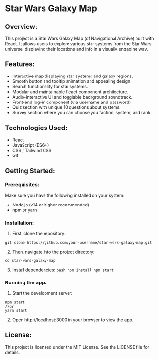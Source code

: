 # Star Wars Galaxy Map

## Overview:
This project is a Star Wars Galaxy Map (of Navigational Archive) built with React. It allows users to explore various star systems from the Star Wars universe, displaying their locations and info in a visually engaging way.

## Features:
- Interactive map displaying star systems and galaxy regions.
- Smooth button and tooltip animation and appealing design.
- Search functionality for star systems.
- Modular and maintainable React component architecture.
- Audio-interactive UI and togglable background soundtrack.
- Front-end log-in component (via username and password)
- Quiz section with unique 10 questions about systems.
- Survey section where you can choose you faction, system, and rank.

## Technologies Used:
- React
- JavaScript (ES6+)
- CSS / Tailwind CSS
- Git

## Getting Started:

### Prerequisites:
Make sure you have the following installed on your system:

- Node.js (v14 or higher recommended)
- npm or yarn

### Installation:
1. First, clone the repository:

```
git clone https://github.com/your-username/star-wars-galaxy-map.git
```

2. Then, navigate into the project directory:

```
cd star-wars-galaxy-map
```

3. Install dependencies:
```bash npm install npm start ```

### Running the app:

1. Start the development server:
```
npm start
//or
yarn start
```

2. Open http://localhost:3000 in your browser to view the app.

## License:
This project is licensed under the MIT License. See the LICENSE file for details.
